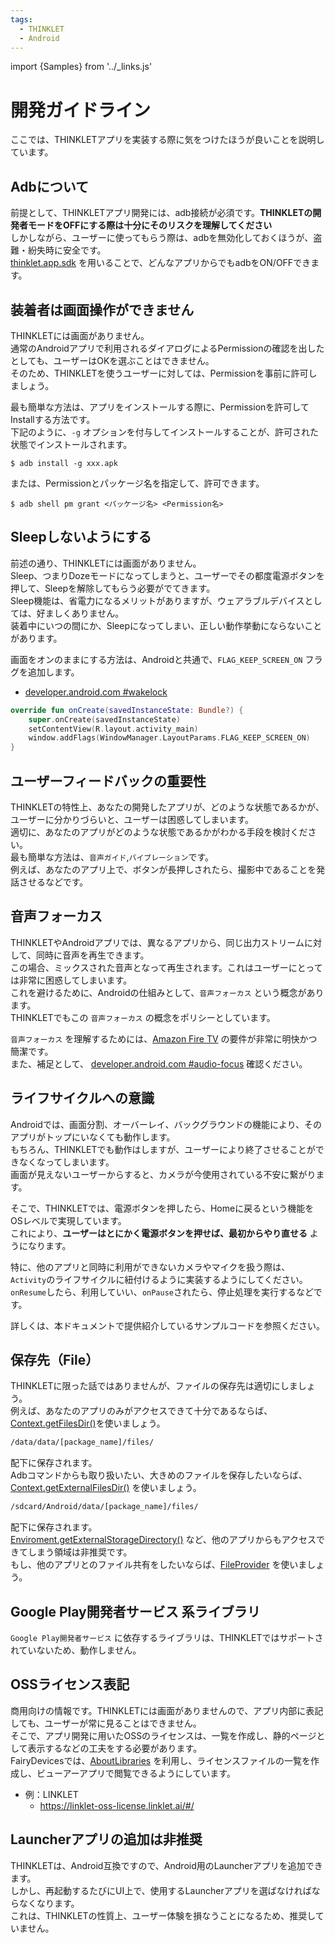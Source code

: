 ```yaml
---
tags:
  - THINKLET
  - Android
---
```


import {Samples} from '../_links.js'

# 開発ガイドライン
ここでは、THINKLETアプリを実装する際に気をつけたほうが良いことを説明しています。

## Adbについて
前提として、THINKLETアプリ開発には、adb接続が必須です。**THINKLETの開発者モードをOFFにする際は十分にそのリスクを理解してください**  
しかしながら、ユーザーに使ってもらう際は、adbを無効化しておくほうが、盗難・紛失時に安全です。  
[thinklet.app.sdk](https://github.com/FairyDevicesRD/thinklet.app.sdk) を用いることで、どんなアプリからでもadbをON/OFFできます。

## 装着者は画面操作ができません
THINKLETには画面がありません。  
通常のAndroidアプリで利用されるダイアログによるPermissionの確認を出したとしても、ユーザーはOKを選ぶことはできません。  
そのため、THINKLETを使うユーザーに対しては、Permissionを事前に許可しましょう。

最も簡単な方法は、アプリをインストールする際に、Permissionを許可してInstallする方法です。  
下記のように、`-g` オプションを付与してインストールすることが、許可された状態でインストールされます。
```
$ adb install -g xxx.apk
```

または、Permissionとパッケージ名を指定して、許可できます。
```
$ adb shell pm grant <パッケージ名> <Permission名>
```

## Sleepしないようにする
前述の通り、THINKLETには画面がありません。  
Sleep、つまりDozeモードになってしまうと、ユーザーでその都度電源ボタンを押して、Sleepを解除してもらう必要がでてきます。  
Sleep機能は、省電力になるメリットがありますが、ウェアラブルデバイスとしては、好ましくありません。  
装着中にいつの間にか、Sleepになってしまい、正しい動作挙動にならないことがあります。

画面をオンのままにする方法は、Androidと共通で、`FLAG_KEEP_SCREEN_ON` フラグを追加します。
  - [developer.android.com #wakelock](https://developer.android.com/training/scheduling/wakelock#screen)
```kotlin
override fun onCreate(savedInstanceState: Bundle?) {
    super.onCreate(savedInstanceState)
    setContentView(R.layout.activity_main)
    window.addFlags(WindowManager.LayoutParams.FLAG_KEEP_SCREEN_ON)
}
```

## ユーザーフィードバックの重要性
THINKLETの特性上、あなたの開発したアプリが、どのような状態であるかが、ユーザーに分かりづらいと、ユーザーは困惑してしまいます。  
適切に、あなたのアプリがどのような状態であるかがわかる手段を検討ください。  
最も簡単な方法は、`音声ガイド`,`バイブレーション`です。  
例えば、あなたのアプリ上で、ボタンが長押しされたら、撮影中であることを発話させるなどです。

## 音声フォーカス
THINKLETやAndroidアプリでは、異なるアプリから、同じ出力ストリームに対して、同時に音声を再生できます。  
この場合、ミックスされた音声となって再生されます。これはユーザーにとっては非常に困惑してしまいます。  
これを避けるために、Androidの仕組みとして、`音声フォーカス` という概念があります。  
THINKLETでもこの `音声フォーカス` の概念をポリシーとしています。

`音声フォーカス` を理解するためには、[Amazon Fire TV](https://developer.amazon.com/ja/docs/fire-tv/multimedia-app-requirements.html) の要件が非常に明快かつ簡潔です。  
また、補足として、 [developer.android.com #audio-focus](https://developer.android.com/guide/topics/media-apps/audio-focus) 確認ください。

## ライフサイクルへの意識
Androidでは、画面分割、オーバーレイ、バックグラウンドの機能により、そのアプリがトップにいなくても動作します。  
もちろん、THINKLETでも動作はしますが、ユーザーにより終了させることができなくなってしまいます。  
画面が見えないユーザーからすると、カメラが今使用されている不安に繋がります。

そこで、THINKLETでは、電源ボタンを押したら、Homeに戻るという機能をOSレベルで実現しています。  
これにより、**ユーザーはとにかく電源ボタンを押せば、最初からやり直せる** ようになります。  

特に、他のアプリと同時に利用ができないカメラやマイクを扱う際は、`Activity`のライフサイクルに紐付けるように実装するようにしてください。  
`onResume`したら、利用していい、`onPause`されたら、停止処理を実行するなどです。

詳しくは、本ドキュメントで提供紹介しているサンプルコードを参照ください。  
<Samples />

## 保存先（File）
THINKLETに限った話ではありませんが、ファイルの保存先は適切にしましょう。  
例えば、あなたのアプリのみがアクセスできて十分であるならば、[Context.getFilesDir()](https://developer.android.com/reference/android/content/Context#getFilesDir())を使いましょう。
```bash
/data/data/[package_name]/files/
```
配下に保存されます。  
Adbコマンドからも取り扱いたい、大きめのファイルを保存したいならば、[Context.getExternalFilesDir()](https://developer.android.com/reference/android/content/Context#getExternalFilesDir(java.lang.String)) を使いましょう。
```bash
/sdcard/Android/data/[package_name]/files/
```
配下に保存されます。  
[Enviroment.getExternalStorageDirectory()](https://developer.android.com/reference/android/os/Environment#getExternalStorageDirectory()) など、他のアプリからもアクセスできてしまう領域は非推奨です。  
もし、他のアプリとのファイル共有をしたいならば、[FileProvider](https://developer.android.com/training/secure-file-sharing/setup-sharing) を使いましょう。

## Google Play開発者サービス 系ライブラリ
`Google Play開発者サービス` に依存するライブラリは、THINKLETではサポートされていないため、動作しません。

## OSSライセンス表記
商用向けの情報です。THINKLETには画面がありませんので、アプリ内部に表記しても、ユーザーが常に見ることはできません。  
そこで、アプリ開発に用いたOSSのライセンスは、一覧を作成し、静的ページとして表示するなどの工夫をする必要があります。  
FairyDevicesでは、[AboutLibraries](https://github.com/mikepenz/AboutLibraries) を利用し、ライセンスファイルの一覧を作成し、ビューアーアプリで閲覧できるようにしています。
- 例：LINKLET
  - https://linklet-oss-license.linklet.ai/#/

## Launcherアプリの追加は非推奨
THINKLETは、Android互換ですので、Android用のLauncherアプリを追加できます。  
しかし、再起動するたびにUI上で、使用するLauncherアプリを選ばなければならなくなります。  
これは、THINKLETの性質上、ユーザー体験を損なうことになるため、推奨していません。
